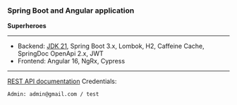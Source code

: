 ### Spring Boot and Angular application

**Superheroes**

-------------------------------------------------------------
- Backend: [JDK 21](http://jdk.java.net/17/), Spring Boot 3.x, Lombok, H2, Caffeine Cache, SpringDoc OpenApi 2.x, JWT
- Frontend: Angular 16, NgRx, Cypress
-----------------------------------------------------
[REST API documentation](/swagger-ui-rest.html)
Credentials:
```
Admin: admin@gmail.com / test
